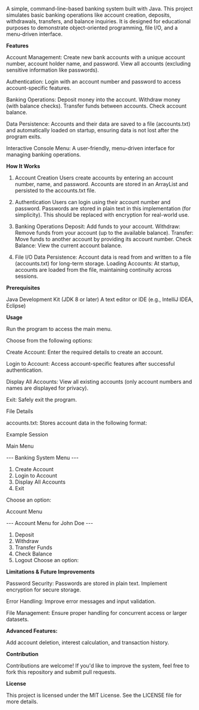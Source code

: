 
A simple, command-line-based banking system built with Java. This project simulates basic banking operations like account creation, deposits, withdrawals, transfers, and balance inquiries. It is designed for educational purposes to demonstrate object-oriented programming, file I/O, and a menu-driven interface.


**Features**

Account Management:
Create new bank accounts with a unique account number, account holder name, and password.
View all accounts (excluding sensitive information like passwords).

Authentication:
Login with an account number and password to access account-specific features.

Banking Operations:
Deposit money into the account.
Withdraw money (with balance checks).
Transfer funds between accounts.
Check account balance.

Data Persistence:
Accounts and their data are saved to a file (accounts.txt) and automatically loaded on startup, ensuring data is not lost after the program exits.

Interactive Console Menu:
A user-friendly, menu-driven interface for managing banking operations.

**How It Works**

1. Account Creation
Users create accounts by entering an account number, name, and password.
Accounts are stored in an ArrayList and persisted to the accounts.txt file.

3. Authentication
Users can login using their account number and password.
Passwords are stored in plain text in this implementation (for simplicity). This should be replaced with encryption for real-world use.

5. Banking Operations
Deposit: Add funds to your account.
Withdraw: Remove funds from your account (up to the available balance).
Transfer: Move funds to another account by providing its account number.
Check Balance: View the current account balance.

7. File I/O
Data Persistence: Account data is read from and written to a file (accounts.txt) for long-term storage.
Loading Accounts: At startup, accounts are loaded from the file, maintaining continuity across sessions.


**Prerequisites**

Java Development Kit (JDK 8 or later)
A text editor or IDE (e.g., IntelliJ IDEA, Eclipse)


**Usage**

Run the program to access the main menu.

Choose from the following options:

Create Account: Enter the required details to create an account.

Login to Account: Access account-specific features after successful authentication.

Display All Accounts: View all existing accounts (only account numbers and names are displayed for privacy).

Exit: Safely exit the program.

File Details

accounts.txt: Stores account data in the following format:

Example Session

Main Menu

--- Banking System Menu ---

1. Create Account
2. Login to Account
3. Display All Accounts
4. Exit

Choose an option:

Account Menu

--- Account Menu for John Doe ---
1. Deposit
2. Withdraw
3. Transfer Funds
4. Check Balance
5. Logout
Choose an option:

**Limitations & Future Improvements**

Password Security:
Passwords are stored in plain text. Implement encryption for secure storage.

Error Handling:
Improve error messages and input validation.

File Management:
Ensure proper handling for concurrent access or larger datasets.

**Advanced Features:**

Add account deletion, interest calculation, and transaction history.

**Contribution**

Contributions are welcome! If you'd like to improve the system, feel free to fork this repository and submit pull requests.

**License**

This project is licensed under the MIT License. See the LICENSE file for more details.
